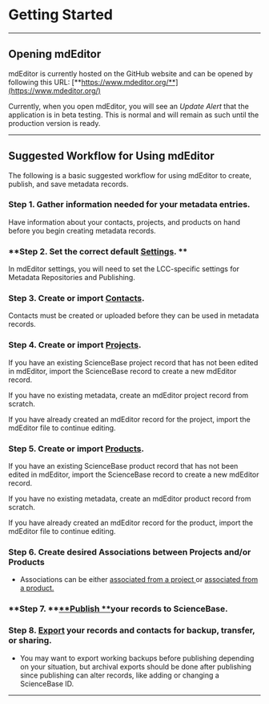 # Getting Started

---

## Opening mdEditor

mdEditor is currently hosted on the GitHub website and can be opened by following this URL: [**https://www.mdeditor.org/**](https://www.mdeditor.org/)

Currently, when you open mdEditor, you will see an _Update Alert_ that the application is in beta testing. This is normal and will remain as such until the production version is ready.

---

## Suggested Workflow for Using mdEditor

The following is a basic suggested workflow for using mdEditor to create, publish, and save metadata records.

### **Step 1. Gather information needed for your metadata entries.**

Have information about your contacts, projects, and products on hand before you begin creating metadata records. 

### **Step 2. Set the correct default **[**Settings**](/settings.md).** **

In mdEditor settings, you will need to set the LCC-specific settings for Metadata Repositories and Publishing.

### **Step 3. Create or import **[**Contacts**](/contacts.md)**.**

Contacts must be created or uploaded before they can be used in metadata records. 

### **Step 4. Create or import **[**Projects**](/project-entry-guidance.md)**.**

If you have an existing ScienceBase project record that has not been edited in mdEditor, import the ScienceBase record to create a new mdEditor record.

If you have no existing metadata, create an mdEditor project record from scratch.

If you have already created an mdEditor record for the project, import the mdEditor file to continue editing.

### **Step 5. Create or import **[**Products**](/product-entry-guidance.md)**.**

If you have an existing ScienceBase product record that has not been edited in mdEditor, import the ScienceBase record to create a new mdEditor record.

If you have no existing metadata, create an mdEditor product record from scratch.

If you have already created an mdEditor record for the product, import the mdEditor file to continue editing.

### **Step 6. Create desired Associations between Projects and/or Products**

* Associations can be either [associated from a project ](/record/main/associating-records.md)or [associated from a product.](/product-entry-guidance/associating-records-products.md)

### **Step 7. **[**Publish **](/publish.md)**your records to ScienceBase.**

### **Step 8. **[**Export**](/data-management.md)** your records and contacts for backup, transfer, or sharing.**

* You may want to export working backups before publishing depending on your situation, but archival exports should be done after publishing since publishing can alter records, like adding or changing a ScienceBase ID.

---



